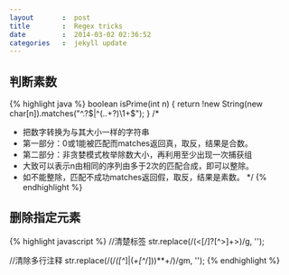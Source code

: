 ```yaml
---
layout       :  post
title        :  Regex tricks
date         :  2014-03-02 02:36:52
categories   :  jekyll update
---
```


## 判断素数 ##

{% highlight java %}
boolean isPrime(int n) {
  return !new String(new char[n]).matches("^.?$|^(..+?)\1+$");
}
/*
 * 把数字转换为与其大小一样的字符串
 * 第一部分：0或1能被匹配而matches返回真，取反，结果是合数。
 * 第二部分：非贪婪模式枚举除数大小，再利用至少出现一次捕获组 
 * 大致可以表示n由相同的序列由多于2次的匹配合成，即可以整除。
 * 如不能整除，匹配不成功matches返回假，取反，结果是素数。
 */
{% endhighlight %}


## 删除指定元素 ##

{% highlight javascript %}
//清楚标签
str.replace(/(<[/]?[^>]+>)/g, '');

//清除多行注释
str.replace(/(/*([^*]|(*+[^*/]))**+/)/gm, '');
{% endhighlight %}
